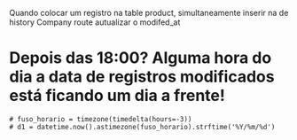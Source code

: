 Quando colocar um registro na table product, simultaneamente inserir na de history
Company route autualizar o modifed_at

# Depois das 18:00? Alguma hora do dia a data de registros modificados está ficando um dia a frente!
    
    # fuso_horario = timezone(timedelta(hours=-3))
    # d1 = datetime.now().astimezone(fuso_horario).strftime('%Y/%m/%d')